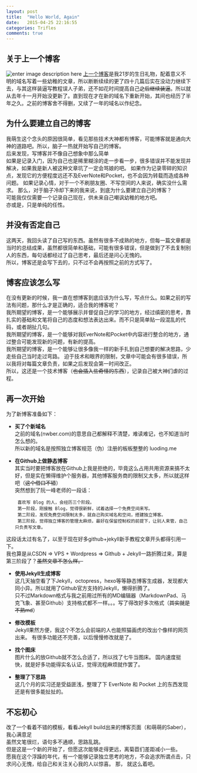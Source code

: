 ```yaml
---
layout: post
title:  "Hello World, Again"
date:   2015-04-25 22:16:55
categories: Trifles
comments: true
---
```


**关于上一个博客**
-------------------------------
![enter image description here](http://7xiprm.com1.z0.glb.clouddn.com/nwber_one_year.png)
 [上一个博客](http://www.nwber.com/)是我21岁的生日礼物，配着意义不明的域名写着一些幼稚的文章，所以断断续续的更了四十几篇后实在没动力继续下去，与其这样装逼写教程误人子弟，还不如花时间提高自己<del>之后继续装逼</del>。所以就从去年十一月开始没更新了。直到现在才在新的域名下重新开始，其间也经历了半年之久。之前的博客舍不得删，又续了一年的域名以作纪念。  
 
 
**为什么要建立自己的博客**  
---------------------------- 
我萌生这个念头的原因很简单，看见那些技术大神都有博客，可能博客就是通向大神的道路吧。所以，脑子一热就开始写自己的博客。  
后来发现，写博客并不像自己想象中那么简单  
如果是记录入门，因为自己也是稀里糊涂的走一步看一步，很多错误并不能发现并解决，如果我是新人被这种文章坑了一定会骂娘的吧。
如果作为记录零碎的知识点，发现它的方便程度远还不及EverNote和Pocket，也不会因为转载而造成各种问题。
如果记录心情，对于一个不刷朋友圈、不写空间的人来说，确实没什么需求。
那么，对于脑子冷却下来的我来说，到底为什么要建立自己的博客？  
可能我仅仅需要一个记录自己现在，供未来自己嘲讽幼稚的地方吧。  
亦或是，只是单纯的任性。  


**并没有否定自己**
----------------------------
这两天，我回头读了自己写的东西。虽然有很多不成熟的地方，但每一篇文章都是当时的总结成果，虽然都很简单和基础，可能有很多错误，但是做到了不去复制别人的东西，每句话都经过了自己思考，最后还是问心无愧的。  
所以，博客还是会写下去的，只不过不会再按照之前的方式写了。


**博客应该怎么写**
----------------------------
在没有更新的时候，我一直在想博客到底应该为什么写，写点什么。如果之前的写法有问题，那什么才是正确的，适合我的博客呢？   
我所期望的博客，是一个能够展示并督促自己的学习的地方，经过缜密的思考，靠扎实的基础和文笔将自己的态度和想法表达出来。而不只是简单贴一段混乱的代码，或者胡扯几句。  
我所期望的博客，是一个能够对我EverNote和Pocket中内容进行整合的地方，通过整合可能发现新的问题，有新的提高。  
我所期望的博客，是一个能够让很多像我一样的新手扎到自己想要的解决思路，少走些自己当时走过弯路。 
迫于技术和眼界的限制，文章中可能会有很多错误，所以我将对每篇文章负责，如果之后发现会第一时间改正。  
所以，这还是一个技术博客（<del>也会插入些奇怪的东西</del>），记录自己被大神们虐的过程。


**再一次开始**
-----------------------------
为了新博客准备如下：  

-  **买了个新域名**  
	之前的域名(nwber.com)的意思自己都解释不清楚，难读难记，也不知道当时怎么想的。  
	所以新的域名是按照独立博客规范（伪）注册的板板整整的 luoding.me    

-  **在Github上做静态博客**  
	其实当时要把博客放在Github上我是拒绝的，毕竟这么占用共用资源来搞不太好，但是实在懒得维护个服务器，其他博客服务商的限制又太多，所以就这样吧（<del>这个借口不错</del>）   
	突然想到了阮一峰老师的一段话：

		喜欢写 Blog 的人，会经历三个阶段。
		第一阶段，刚接触 Blog，觉得很新鲜，试着选择一个免费空间来写。
		第二阶段，发现免费空间限制太多，就自己购买域名和空间，搭建独立博客。
		第三阶段，觉得独立博客的管理太麻烦，最好在保留控制权的前提下，让别人来管，自己只负责写文章。

 这段话太过有名了，以至于现在好多github+jekyll新手教程文章开头都得引用一下。  
 我也算是从CSDN => VPS + Wordpress => Github + Jekyll一路折腾过来，算是第三阶段了？<del>虽然文章不怎么样。</del>

- **使用Jekyll生成博客**  
	这几天抽空看了下Jekyll，octopress，hexo等等静态博客生成器，发现都大同小异。所以就用了Github官方支持的Jekyll，懒得折腾了。  
	只不过Markdown格式与我之前用过所有的MD编辑器（MarkdownPad、马克飞象、甚至Github）支持格式都不一样。。。写了得改好多次格式（<del>其实就是不熟md</del>）

- **修改模板**  
	Jekyll果然方便，我这个不怎么会前端的人也能照猫画虎的改出个像样的网页出来。 
	有很多功能还不完善，以后慢慢修改就是了。

- **找个图床**  
	图片什么的放Github就不怎么合适了，所以找了七牛当图床。 
	国内速度挺快，就是好多功能得实名认证，觉得流程麻烦就作罢了。

- **整理了下思路**   
	这几个月的实习还是受益匪浅，整理了下 EverNote 和 Pocket 上的东西发现还是有很多能扯扯的。

**不忘初心**
--------------------------------
改了一个看着不错的模板，看看Jekyll build出来的博客页面（和萌萌的Saber），我心满意足    
虽然文笔很烂，语句多不通顺，思路乱跳。  
但是这是一个新的开始了，但愿这次能够走得更远，离菊苣们差距减小一些。  
愿我在这个浮躁的年代，有一个能够记录独立思考的地方，不会追求所谓点击，只求问心无愧，给自己和关注关心我的人以惊喜。 
那， 就这么着吧。  
